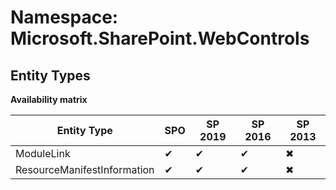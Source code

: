 # Namespace: Microsoft.SharePoint.WebControls
## Entity Types

**Availability matrix**

Entity Type | SPO | SP 2019 | SP 2016 | SP 2013
----------|-----|---------|---------|--------
ModuleLink | ✔ | ✔ | ✔ | ✖
ResourceManifestInformation | ✔ | ✔ | ✔ | ✖
